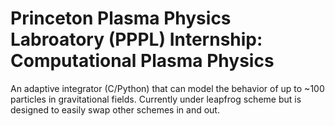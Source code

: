# Princeton Plasma Physics Labroatory (PPPL) Internship: Computational Plasma Physics 
An adaptive integrator (C/Python) that can model the behavior of up to ~100 particles in gravitational fields. Currently under leapfrog scheme but is designed to easily swap other schemes in and out.

